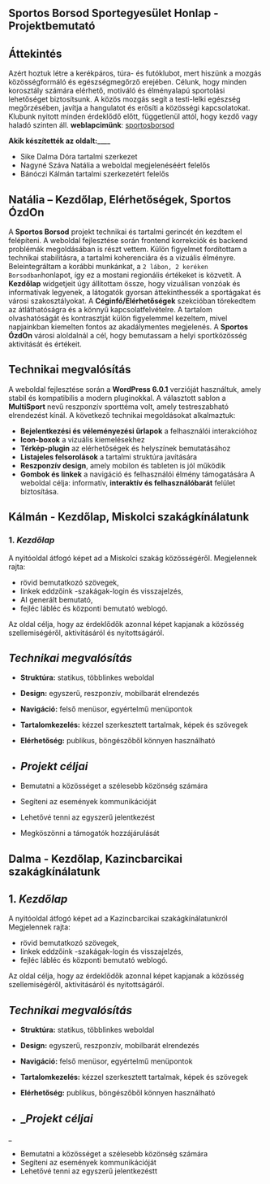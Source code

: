 ## Sportos Borsod Sportegyesület Honlap - Projektbemutató 
## Áttekintés
Azért hoztuk létre a kerékpáros, túra- és futóklubot, mert hiszünk a mozgás közösségformáló és egészségmegőrző erejében. Célunk, hogy minden korosztály számára elérhető, motiváló és élményalapú sportolási lehetőséget biztosítsunk. A közös mozgás segít a testi-lelki egészség megőrzésében, javítja a hangulatot és erősíti a közösségi kapcsolatokat. Klubunk nyitott minden érdeklődő előtt, függetlenül attól, hogy kezdő vagy haladó szinten áll.
**weblapcimünk**: [sportosborsod](https://sportosborsod.byethost31.com)

**Akik készítették az oldalt:**____
* Sike Dalma Dóra  tartalmi szerkezet
* Nagyné Száva Natália    a weboldal megjelenéséért felelős
* Bánóczi Kálmán   tartalmi szerkezetért felelős
  

## Natália – Kezdőlap, Elérhetőségek, Sportos ÓzdOn
A **Sportos Borsod** projekt technikai és tartalmi gerincét én kezdtem el felépíteni. A weboldal fejlesztése során frontend korrekciók és backend problémák megoldásában is részt vettem. Külön figyelmet fordítottam a technikai stabilitásra, a tartalmi koherenciára és a vizuális élményre. 
Beleintegráltam a korábbi munkánkat, a `2 lábon, 2 keréken Borsodban`honlapot, így ez a mostani regionális értékeket is közvetít.
A **Kezdőlap** widgetjeit úgy állítottam össze, hogy vizuálisan vonzóak és informatívak legyenek,
a látogatók gyorsan áttekinthessék a sportágakat és városi szakosztályokat.
A **Céginfó/Elérhetőségek** szekcióban törekedtem az átláthatóságra és a könnyű kapcsolatfelvételre. A tartalom olvashatóságát és kontrasztját külön figyelemmel kezeltem, mivel napjainkban kiemelten fontos az akadálymentes megjelenés.
A **Sportos ÓzdOn** városi aloldalnál a cél, hogy bemutassam a helyi sportközösség aktivitását és értékeit.
## Technikai megvalósítás
A weboldal fejlesztése során a **WordPress 6.0.1** verzióját használtuk, amely stabil és kompatibilis a modern pluginokkal. A választott sablon a **MultiSport** nevű reszponzív sporttéma volt, amely
testreszabható elrendezést kínál.
A következő technikai megoldásokat alkalmaztuk:
- **Bejelentkezési és véleményezési űrlapok** a felhasználói interakcióhoz
- **Icon-boxok** a vizuális kiemelésekhez
- **Térkép-plugin** az elérhetőségek és helyszínek bemutatásához
- **Listajeles felsorolások** a tartalmi struktúra javítására
- **Reszponzív design**, amely mobilon és tableten is jól működik
- **Gombok és linkek** a navigáció és felhasználói élmény támogatására
A weboldal célja: informatív, **interaktív és felhasználóbarát** felület biztosítása.


## Kálmán - Kezdőlap, Miskolci szakágkínálatunk
### 1. _Kezdőlap_
A nyitóoldal átfogó képet ad a Miskolci szakág közösségéről. Megjelennek rajta:

- rövid bemutatkozó szövegek,
- linkek eddzőink -szakágak-login és visszajelzés,
- AI generált bemutató,
- fejléc lábléc és központi bemutató weblogó.

Az oldal célja, hogy az érdeklődők azonnal képet kapjanak a közösség szellemiségéről, aktivitásáról és nyitottságáról.
## _Technikai megvalósítás_

- **Struktúra:** statikus, többlinkes weboldal
- **Design:** egyszerű, reszponzív, mobilbarát elrendezés
- **Navigáció:** felső menüsor, egyértelmű menüpontok
- **Tartalomkezelés:** kézzel szerkesztett tartalmak, képek és szövegek
- **Elérhetőség:** publikus, böngészőből könnyen használható

- ## _Projekt céljai_

- Bemutatni a közösséget a szélesebb közönség számára
- Segíteni az események kommunikációját
- Lehetővé tenni az egyszerű jelentkezést
- Megköszönni a támogatók hozzájárulását
 ## Dalma - Kezdőlap, Kazincbarcikai szakágkínálatunk

## 1. _Kezdőlap_
A nyitóoldal átfogó képet ad a Kazincbarcikai szakágkínálatunkról
 Megjelennek rajta:

- rövid bemutatkozó szövegek,
- linkek eddzőink -szakágak-login és visszajelzés,
- fejléc lábléc és központi bemutató weblogó.

Az oldal célja, hogy az érdeklődők azonnal képet kapjanak a közösség szellemiségéről, aktivitásáról és nyitottságáról.
## _Technikai megvalósítás_

- **Struktúra:** statikus, többlinkes weboldal
- **Design:** egyszerű, reszponzív, mobilbarát elrendezés
- **Navigáció:** felső menüsor, egyértelmű menüpontok
- **Tartalomkezelés:** kézzel szerkesztett tartalmak, képek és szövegek
- **Elérhetőség:** publikus, böngészőből könnyen használható

- ## __Projekt céljai_
_
- Bemutatni a közösséget a szélesebb közönség számára
- Segíteni az események kommunikációját
- Lehetővé tenni az egyszerű jelentkezéstt

